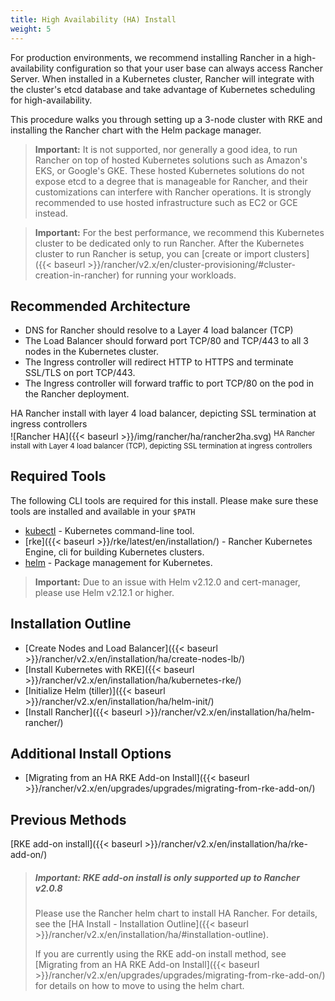 ```yaml
---
title: High Availability (HA) Install
weight: 5
---
```


For production environments, we recommend installing Rancher in a high-availability configuration so that your user base can always access Rancher Server. When installed in a Kubernetes cluster, Rancher will integrate with the cluster's etcd database and take advantage of Kubernetes scheduling for high-availability.

This procedure walks you through setting up a 3-node cluster with RKE and installing the Rancher chart with the Helm package manager.

> **Important:** It is not supported, nor generally a good idea, to run Rancher on top of hosted Kubernetes solutions such as Amazon's EKS, or Google's GKE. These hosted Kubernetes solutions do not expose etcd to a degree that is manageable for Rancher, and their customizations can interfere with Rancher operations. It is strongly recommended to use hosted infrastructure such as EC2 or GCE instead. 

> **Important:** For the best performance, we recommend this Kubernetes cluster to be dedicated only to run Rancher. After the Kubernetes cluster to run Rancher is setup, you can [create or import clusters]({{< baseurl >}}/rancher/v2.x/en/cluster-provisioning/#cluster-creation-in-rancher) for running your workloads.

## Recommended Architecture

* DNS for Rancher should resolve to a Layer 4 load balancer (TCP)
* The Load Balancer should forward port TCP/80 and TCP/443 to all 3 nodes in the Kubernetes cluster.
* The Ingress controller will redirect HTTP to HTTPS and terminate SSL/TLS on port TCP/443.
* The Ingress controller will forward traffic to port TCP/80 on the pod in the Rancher deployment.

<figcaption>HA Rancher install with layer 4 load balancer, depicting SSL termination at ingress controllers</figcaption>
![Rancher HA]({{< baseurl >}}/img/rancher/ha/rancher2ha.svg)
<sup>HA Rancher install with Layer 4 load balancer (TCP), depicting SSL termination at ingress controllers</sup>

## Required Tools

The following CLI tools are required for this install. Please make sure these tools are installed and available in your `$PATH`

* [kubectl](https://kubernetes.io/docs/tasks/tools/install-kubectl/#install-kubectl) - Kubernetes command-line tool.
* [rke]({{< baseurl >}}/rke/latest/en/installation/) - Rancher Kubernetes Engine, cli for building Kubernetes clusters.
* [helm](https://docs.helm.sh/using_helm/#installing-helm) - Package management for Kubernetes.

> **Important:** Due to an issue with Helm v2.12.0 and cert-manager, please use Helm v2.12.1 or higher.

## Installation Outline

- [Create Nodes and Load Balancer]({{< baseurl >}}/rancher/v2.x/en/installation/ha/create-nodes-lb/)
- [Install Kubernetes with RKE]({{< baseurl >}}/rancher/v2.x/en/installation/ha/kubernetes-rke/)
- [Initialize Helm (tiller)]({{< baseurl >}}/rancher/v2.x/en/installation/ha/helm-init/)
- [Install Rancher]({{< baseurl >}}/rancher/v2.x/en/installation/ha/helm-rancher/)

## Additional Install Options

* [Migrating from an HA RKE Add-on Install]({{< baseurl >}}/rancher/v2.x/en/upgrades/upgrades/migrating-from-rke-add-on/)

## Previous Methods

[RKE add-on install]({{< baseurl >}}/rancher/v2.x/en/installation/ha/rke-add-on/)

> ##### **Important: RKE add-on install is only supported up to Rancher v2.0.8**
>
>Please use the Rancher helm chart to install HA Rancher. For details, see the [HA Install - Installation Outline]({{< baseurl >}}/rancher/v2.x/en/installation/ha/#installation-outline).
>
>If you are currently using the RKE add-on install method, see [Migrating from an HA RKE Add-on Install]({{< baseurl >}}/rancher/v2.x/en/upgrades/upgrades/migrating-from-rke-add-on/) for details on how to move to using the helm chart.

